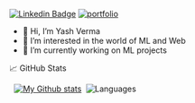 [![Linkedin Badge](https://img.shields.io/badge/linkedin-%231DA1F2.svg?&style=for-the-badge&logo=linkedin&logoColor=white)](https://www.linkedin.com/in/yash-verma7/)
[![portfolio](https://img.shields.io/badge/Portfolio-007AFF?style=for-the-badge&logo=Google-chrome&logoColor=white)](https://sites.google.com/d/1x2eR5jW_YTu7FLIUrXuaJdv8mkCQ3Xas/p/1_DEbkVviXgQKx8HQr4nPlgV5mXosyEeQ/edit?pli=1/)


- 👋 Hi, I’m Yash Verma
- 👀 I’m interested in the world of ML and Web
- 🌱 I’m currently working on ML projects

 &#x1f4c8; GitHub Stats

<span> &nbsp;</span>
[![My Github stats](https://github-readme-stats.vercel.app/api?username=vsazzy&show_icons=true&line_height=27&count_private=true&title_color=ffffff&text_color=c9cacc&icon_color=4AB097&bg_color=1A2B34)](https://github.com/vsazzy/github-readme-stats)<span>&nbsp; </span>
![Languages](https://github-readme-stats.vercel.app/api/top-langs/?username=vsazzy&show_icons=true&&title_color=ffffff&text_color=c9cacc&icon_color=4AB097&bg_color=1A2B34&hide=["contribs","prs"]&cache_seconds=86400)


<!---
vsazzy/vsazzy is a ✨ special ✨ repository because its `README.md` (this file) appears on your GitHub profile.
You can click the Preview link to take a look at your changes.
--->
